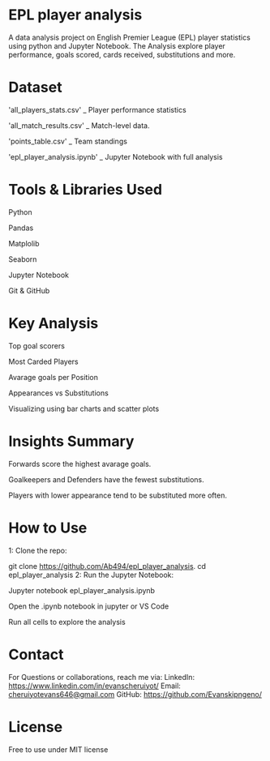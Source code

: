 
# EPL player analysis

A data analysis project on English Premier League (EPL) player statistics using python and Jupyter Notebook. The Analysis explore player performance, goals scored, cards received, substitutions and more.

# Dataset

'all_players_stats.csv' _ Player performance statistics

'all_match_results.csv' _ Match-level data.

'points_table.csv' _ Team standings

'epl_player_analysis.ipynb' _ Jupyter Notebook with full analysis

# Tools & Libraries Used

Python

Pandas

Matplolib

Seaborn

Jupyter Notebook

Git & GitHub

# Key Analysis

Top goal scorers

Most Carded Players

Avarage goals per Position

Appearances vs Substitutions

Visualizing using bar charts and scatter plots

# Insights Summary

Forwards score the highest avarage goals.

Goalkeepers and Defenders have the fewest substitutions.

Players with lower appearance tend to be substituted more often.

# How to Use

1: Clone the repo:

git clone https://github.com/Ab494/epl_player_analysis.
cd epl_player_analysis
2: Run the Jupyter Notebook:

Jupyter notebook epl_player_analysis.ipynb

Open the .ipynb notebook in jupyter or VS Code

Run all cells to explore the analysis

# Contact

For Questions or collaborations, reach me via: LinkedIn: https://www.linkedin.com/in/evanscheruiyot/ Email: cheruiyotevans646@gmail.com GitHub: https://github.com/Evanskipngeno/

# License

Free to use under MIT license